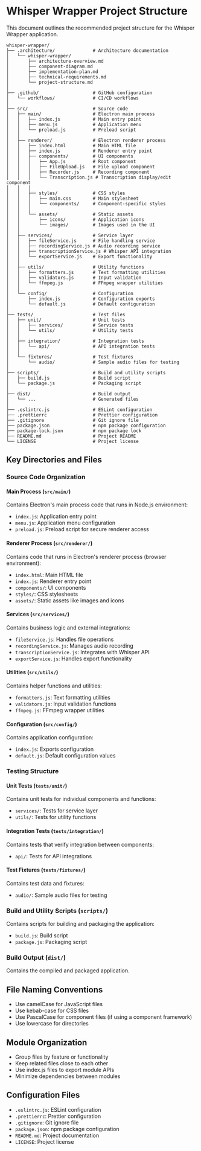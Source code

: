 # Whisper Wrapper Project Structure

This document outlines the recommended project structure for the Whisper Wrapper application.

```
whisper-wrapper/
├── .architecture/              # Architecture documentation
│   └── whisper-wrapper/
│       ├── architecture-overview.md
│       ├── component-diagram.md
│       ├── implementation-plan.md
│       ├── technical-requirements.md
│       └── project-structure.md
│
├── .github/                    # GitHub configuration
│   └── workflows/              # CI/CD workflows
│
├── src/                        # Source code
│   ├── main/                   # Electron main process
│   │   ├── index.js            # Main entry point
│   │   ├── menu.js             # Application menu
│   │   └── preload.js          # Preload script
│   │
│   ├── renderer/               # Electron renderer process
│   │   ├── index.html          # Main HTML file
│   │   ├── index.js            # Renderer entry point
│   │   ├── components/         # UI components
│   │   │   ├── App.js          # Root component
│   │   │   ├── FileUpload.js   # File upload component
│   │   │   ├── Recorder.js     # Recording component
│   │   │   └── Transcription.js # Transcription display/edit component
│   │   │
│   │   ├── styles/             # CSS styles
│   │   │   ├── main.css        # Main stylesheet
│   │   │   └── components/     # Component-specific styles
│   │   │
│   │   └── assets/             # Static assets
│   │       ├── icons/          # Application icons
│   │       └── images/         # Images used in the UI
│   │
│   ├── services/               # Service layer
│   │   ├── fileService.js      # File handling service
│   │   ├── recordingService.js # Audio recording service
│   │   ├── transcriptionService.js # Whisper API integration
│   │   └── exportService.js    # Export functionality
│   │
│   ├── utils/                  # Utility functions
│   │   ├── formatters.js       # Text formatting utilities
│   │   ├── validators.js       # Input validation
│   │   └── ffmpeg.js           # FFmpeg wrapper utilities
│   │
│   └── config/                 # Configuration
│       ├── index.js            # Configuration exports
│       └── default.js          # Default configuration
│
├── tests/                      # Test files
│   ├── unit/                   # Unit tests
│   │   ├── services/           # Service tests
│   │   └── utils/              # Utility tests
│   │
│   ├── integration/            # Integration tests
│   │   └── api/                # API integration tests
│   │
│   └── fixtures/               # Test fixtures
│       └── audio/              # Sample audio files for testing
│
├── scripts/                    # Build and utility scripts
│   ├── build.js                # Build script
│   └── package.js              # Packaging script
│
├── dist/                       # Build output
│   └── ...                     # Generated files
│
├── .eslintrc.js                # ESLint configuration
├── .prettierrc                 # Prettier configuration
├── .gitignore                  # Git ignore file
├── package.json                # npm package configuration
├── package-lock.json           # npm package lock
├── README.md                   # Project README
└── LICENSE                     # Project license
```

## Key Directories and Files

### Source Code Organization

#### Main Process (`src/main/`)
Contains Electron's main process code that runs in Node.js environment:
- `index.js`: Application entry point
- `menu.js`: Application menu configuration
- `preload.js`: Preload script for secure renderer access

#### Renderer Process (`src/renderer/`)
Contains code that runs in Electron's renderer process (browser environment):
- `index.html`: Main HTML file
- `index.js`: Renderer entry point
- `components/`: UI components
- `styles/`: CSS stylesheets
- `assets/`: Static assets like images and icons

#### Services (`src/services/`)
Contains business logic and external integrations:
- `fileService.js`: Handles file operations
- `recordingService.js`: Manages audio recording
- `transcriptionService.js`: Integrates with Whisper API
- `exportService.js`: Handles export functionality

#### Utilities (`src/utils/`)
Contains helper functions and utilities:
- `formatters.js`: Text formatting utilities
- `validators.js`: Input validation functions
- `ffmpeg.js`: FFmpeg wrapper utilities

#### Configuration (`src/config/`)
Contains application configuration:
- `index.js`: Exports configuration
- `default.js`: Default configuration values

### Testing Structure

#### Unit Tests (`tests/unit/`)
Contains unit tests for individual components and functions:
- `services/`: Tests for service layer
- `utils/`: Tests for utility functions

#### Integration Tests (`tests/integration/`)
Contains tests that verify integration between components:
- `api/`: Tests for API integrations

#### Test Fixtures (`tests/fixtures/`)
Contains test data and fixtures:
- `audio/`: Sample audio files for testing

### Build and Utility Scripts (`scripts/`)
Contains scripts for building and packaging the application:
- `build.js`: Build script
- `package.js`: Packaging script

### Build Output (`dist/`)
Contains the compiled and packaged application.

## File Naming Conventions

- Use camelCase for JavaScript files
- Use kebab-case for CSS files
- Use PascalCase for component files (if using a component framework)
- Use lowercase for directories

## Module Organization

- Group files by feature or functionality
- Keep related files close to each other
- Use index.js files to export module APIs
- Minimize dependencies between modules

## Configuration Files

- `.eslintrc.js`: ESLint configuration
- `.prettierrc`: Prettier configuration
- `.gitignore`: Git ignore file
- `package.json`: npm package configuration
- `README.md`: Project documentation
- `LICENSE`: Project license
